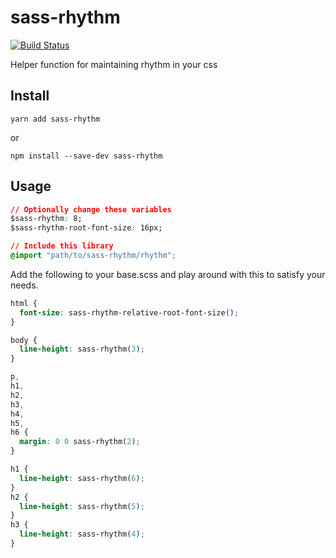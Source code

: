 # sass-rhythm
[![Build Status](https://travis-ci.org/swisnl/sass-rhythm.svg?branch=master)](https://travis-ci.org/swisnl/sass-rhythm)

Helper function for maintaining rhythm in your css

## Install
```cli
yarn add sass-rhythm
```
or
```cli
npm install --save-dev sass-rhythm
```

## Usage
```css
// Optionally change these variables
$sass-rhythm: 8;
$sass-rhythm-root-font-size: 16px;

// Include this library
@import "path/to/sass-rhythm/rhythm";
```

Add the following to your base.scss and play around with this to satisfy your needs.
```css
html {
  font-size: sass-rhythm-relative-root-font-size();
}

body {
  line-height: sass-rhythm(3);
}

p,
h1,
h2,
h3,
h4,
h5,
h6 {
  margin: 0 0 sass-rhythm(2);
}

h1 {
  line-height: sass-rhythm(6);
}
h2 {
  line-height: sass-rhythm(5);
}
h3 {
  line-height: sass-rhythm(4);
}
```

